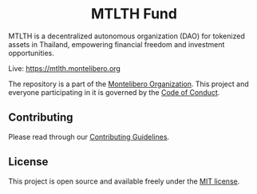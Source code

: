<h1 align="center">MTLTH Fund</h1>

MTLTH is a decentralized autonomous organization (DAO) for tokenized assets in Thailand, empowering financial freedom and investment opportunities.

Live: https://mtlth.montelibero.org

The repository is a part of the [Montelibero Organization](https://github.com/montelibero-org). This project and everyone participating in it is governed by the [Code of Conduct](CODE_OF_CONDUCT.md).

## Contributing

Please read through our [Contributing Guidelines](CONTRIBUTING.md).

## License

This project is open source and available freely under the [MIT license](LICENSE.md).
